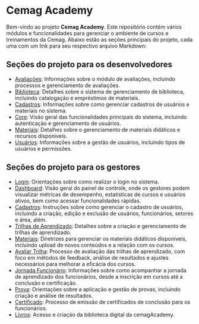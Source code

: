 # Cemag Academy

Bem-vindo ao projeto **Cemag Academy**. Este repositório contém vários módulos e funcionalidades para gerenciar o ambiente de cursos e treinamentos da Cemag. Abaixo estão as seções principais do projeto, cada uma com um link para seu respectivo arquivo Markdown:

## Seções do projeto para os desenvolvedores

- [Avaliações](/documentacao/markdownDesenvolvedores/avaliacoes.md): Informações sobre o módulo de avaliações, incluindo processos e gerenciamento de avaliações.
- [Biblioteca](/documentacao/markdownDesenvolvedores/biblioteca.md): Detalhes sobre o sistema de gerenciamento de biblioteca, incluindo catalogação e empréstimos de materiais.
- [Cadastros](/documentacao/markdownDesenvolvedores/cadastros.md): Informações sobre como gerenciar cadastros de usuários e materiais no sistema.
- [Core](/documentacao/markdownDesenvolvedores/core.md): Visão geral das funcionalidades principais do sistema, incluindo autenticação e gerenciamento de usuários.
- [Materiais](/documentacao/markdownDesenvolvedores/materiais.md): Detalhes sobre o gerenciamento de materiais didáticos e recursos disponíveis.
- [Usuários](/documentacao/markdownDesenvolvedores/users.md): Informações sobre a gestão de usuários, incluindo tipos de usuários e permissões.

## Seções do projeto para os gestores

- [Login](/documentacao/markdownGestores/login.md): Orientações sobre como realizar o login no sistema.
- [Dashboard](/documentacao/markdownGestores/dashboard.md): Visão geral do painel de controle, onde os gestores podem visualizar métricas de desempenho, estatísticas de cursos e usuários ativos, bem como acessar funcionalidades rápidas.
- [Cadastros](/documentacao/markdownGestores/cadastros.md): Instruções sobre como gerenciar o cadastro de usuários, incluindo a criação, edição e exclusão de usuários, funcionários, setores e área, além.
- [Trilhas de Aprendizado](/documentacao/markdownGestores/list_trilhas.md): Detalhes sobre a criação e gerenciamento de trilhas de aprendizado.
- [Materiais](/documentacao/markdownGestores/materiais.md): Diretrizes para gerenciar os materiais didáticos disponíveis, incluindo upload de novos conteúdos e a relação com os cursos.
- [Avaliar Trilha](/documentacao/markdownGestores/avaliarTrilha.md): Processo de avaliação das trilhas de aprendizado, com foco em métodos de feedback, análise de resultados e ajustes necessários para melhorar a eficácia dos cursos.
- [Jornada Funcionário](/documentacao/markdownGestores/jornada.md): Informações sobre como acompanhar a jornada de aprendizado dos funcionários, desde a inscrição em cursos até a conclusão e certificação.
- [Prova](/documentacao/markdownGestores/prova.md): Orientações sobre a aplicação e gestão de provas, incluindo criação e análise de resultados.
- [Certificado](/documentacao/markdownGestores/certificado.md): Processo de emissão de certificados de conclusão para os funcionários.
- [Livros](/documentacao/markdownGestores/livros.md): Acesso e criação da biblioteca digital da cemagAcademy.
